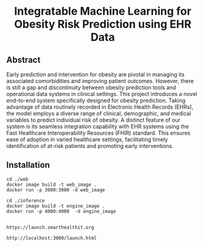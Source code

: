
# <p align="center">Integratable Machine Learning for Obesity Risk Prediction using EHR Data</p>
  

    

## Abstract
Early prediction and intervention for obesity are pivotal in managing its associated comorbidities and improving patient outcomes. However, there is still a gap and discontinuity between obesity prediction tools and operational data systems in clinical settings. This project introduces a novel end-to-end system specifically designed for obesity prediction. Taking advantage of data routinely recorded in Electronic Health Records (EHRs), the model employs a diverse range of clinical, demographic, and medical variables to predict individual risk of obesity. A distinct feature of our system is its seamless integration capability with EHR systems using the Fast Healthcare Interoperability Resources (FHIR) standard. This ensures ease of adoption in varied healthcare settings, facilitating timely identification of at-risk patients and promoting early interventions.

        
##  Installation

```
cd ./web
docker image build -t web_image .
docker run -p 3000:3000 -d web_image

cd ./inference
docker image build -t engine_image .
docker run -p 4000:4000  -d engine_image


https://launch.smarthealthit.org

http://localhost:3000/launch.html
```   